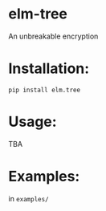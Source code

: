 # elm-tree
An unbreakable encryption

# Installation:
`pip install elm.tree`

# Usage:
TBA

# Examples:
in `examples/`
